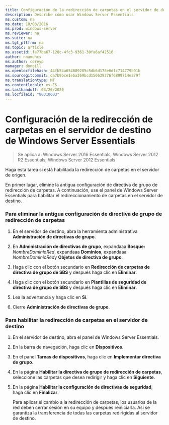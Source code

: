 ```yaml
---
title: Configuración de la redirección de carpetas en el servidor de destino de Windows Server Essentials
description: Describe cómo usar Windows Server Essentials
ms.custom: na
ms.date: 10/03/2016
ms.prod: windows-server
ms.reviewer: na
ms.suite: na
ms.tgt_pltfrm: na
ms.topic: article
ms.assetid: fe77ba67-128c-4fc3-9361-30fa6af42516
author: nnamuhcs
ms.author: coreyp
manager: dongill
ms.openlocfilehash: 44fb54a654689285c5db6d178e6d1c714779b91b
ms.sourcegitcommit: da7b9bce1eba369bcd156639276f6899714e279f
ms.translationtype: MT
ms.contentlocale: es-ES
ms.lasthandoff: 03/26/2020
ms.locfileid: "80310603"
---
```

# <a name="configure-folder-redirection-on-the-windows-server-essentials-destination-server"></a>Configuración de la redirección de carpetas en el servidor de destino de Windows Server Essentials

>Se aplica a: Windows Server 2016 Essentials, Windows Server 2012 R2 Essentials, Windows Server 2012 Essentials

Haga esta tarea si está habilitada la redirección de carpetas en el servidor de origen.  
  
 En primer lugar, elimine la antigua configuración de directiva de grupo de redirección de carpetas. A continuación, use el panel de Windows Server Essentials para habilitar el redireccionamiento de carpetas en el servidor de destino.  
  
### <a name="to-delete-the-old-folder-redirection-group-policy-setting"></a>Para eliminar la antigua configuración de directiva de grupo de redirección de carpetas  
  
1. En el servidor de destino, abra la herramienta administrativa **Administración de directivas de grupo**.  
  
2. En **Administración de directivas de grupo**, expandaaa **Bosque:** <em>NombreDominioRed</em>, expandaaa **Dominios**, expandaaa *NombreDominioRed*y **Objetos de directiva de grupo**.  
  
3. Haga clic con el botón secundario en **Redirección de carpetas de directiva de grupo de SBS** y después haga clic en **Eliminar**.  
  
4. Haga clic con el botón secundario en **Plantillas de seguridad de directiva de grupo de SBS** y después haga clic en **Eliminar**.  
  
5. Lea la advertencia y haga clic en **Sí**.  
  
6. Cierre **Administración de directivas de grupo**.  
  
### <a name="to-enable-folder-redirection-on-the-destination-server"></a>Para habilitar la redirección de carpetas en el servidor de destino  
  
1. En el servidor de destino, abra el panel de Windows Server Essentials.  
  
2. En la barra de navegación, haga clic en **Dispositivos**.  
  
3. En el panel **Tareas de dispositivos**, haga clic en **Implementar directiva de grupo**.  
  
4. En la página **Habilitar la directiva de grupo de redirección de carpetas**, seleccione las carpetas que desea redirigir y haga clic en **Siguiente**.  
  
5. En la página **Habilitar la configuración de directivas de seguridad**, haga clic en **Finalizar**.  
  
   Para aplicar el cambio a la redirección de carpetas, los usuarios de la red deben cerrar sesión en su equipo y después reiniciarla. Así se garantiza la transferencia de todas las carpetas redirigidas al servidor de destino.
